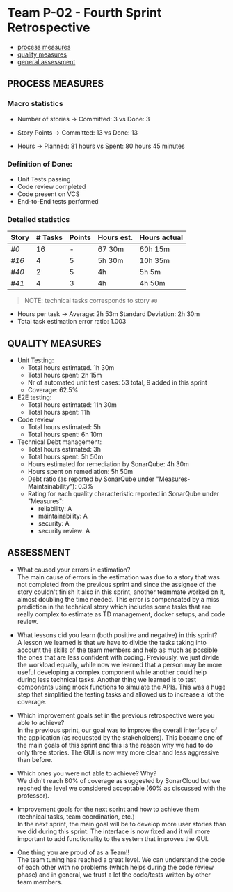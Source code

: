 
Team P-02 - Fourth Sprint Retrospective
=====================================

- [process measures](#process-measures)
- [quality measures](#quality-measures)
- [general assessment](#assessment)

## PROCESS MEASURES 

### Macro statistics

- Number of stories → Committed: 3 vs Done: 3
- Story Points → Committed: 13 vs Done: 13

- Hours → Planned: 81 hours vs Spent: 80 hours 45 minutes

### Definition of Done:
 
- Unit Tests passing
- Code review completed
- Code present on VCS
- End-to-End tests performed

### Detailed statistics

| Story  | # Tasks | Points | Hours est. | Hours actual |
|--------|---------|--------|------------|--------------|
| _#0_   |    16   |    -   |  67 30m  |     60h 15m  |
| _#16_   |    4    |    5   |   5h 30m  |      10h 35m     |  
| _#40_   |    2    |    5   |   4h   |    5h 5m    |
| _#41_   |    4    |    3   |  4h    |      4h 50m  |

> NOTE: technical tasks corresponds to story `#0`

- Hours per task → Average: 2h 53m Standard Deviation: 2h 30m
- Total task estimation error ratio: 1.003

  
## QUALITY MEASURES 

- Unit Testing:
  - Total hours estimated. 1h 30m
  - Total hours spent: 2h 15m
  - Nr of automated unit test cases: 53 total, 9 added in this sprint
  - Coverage: 62.5%
- E2E testing:
  - Total hours estimated: 11h 30m
  - Total hours spent: 11h
- Code review 
  - Total hours estimated: 5h
  - Total hours spent: 6h 10m
- Technical Debt management:
  - Total hours estimated: 3h
  - Total hours spent: 5h 50m
  - Hours estimated for remediation by SonarQube: 4h 30m
  - Hours spent on remediation: 5h 50m
  - Debt ratio (as reported by SonarQube under "Measures-Maintainability"): 0.3%
  - Rating for each quality characteristic reported in SonarQube under "Measures":
     - reliability: A
     - maintainability: A
     - security: A
     - security review: A


## ASSESSMENT

- What caused your errors in estimation?<br/>
The main cause of errors in the estimation was due to a story that was not completed from the previous sprint and since the assignee of the story couldn't finish it also in this sprint, another teammate worked on it, almost doubling the time needed. This error is compensated by a miss prediction in the technical story which includes some tasks that are really complex to estimate as TD management, docker setups, and code review.

- What lessons did you learn (both positive and negative) in this sprint?<br/>
A lesson we learned is that we have to divide the tasks taking into account the skills of the team members and help as much as possible the ones that are less confident with coding. Previously, we just divide the workload equally, while now we learned that a person may be more useful developing a complex component while another could help during less technical tasks.
Another thing we learned is to test components using mock functions to simulate the APIs. This was a huge step that simplified the testing tasks and allowed us to increase a lot the coverage.

- Which improvement goals set in the previous retrospective were you able to achieve? <br/>
In the previous sprint, our goal was to improve the overall interface of the application (as requested by the stakeholders). This became one of the main goals of this sprint and this is the reason why we had to do only three stories. The GUI is now way more clear and less aggressive than before.

- Which ones you were not able to achieve? Why?<br/>
We didn't reach 80% of coverage as suggested by SonarCloud but we reached the level we considered acceptable (60% as discussed with the professor).

- Improvement goals for the next sprint and how to achieve them (technical tasks, team coordination, etc.)<br/>
In the next sprint, the main goal will be to develop more user stories than we did during this sprint. The interface is now fixed and it will more important to add functionality to the system that improves the GUI.

- One thing you are proud of as a Team!!<br/>
The team tuning has reached a great level. We can understand the code of each other with no problems (which helps during the code review phase) and in general, we trust a lot the code/tests written by other team members. 
